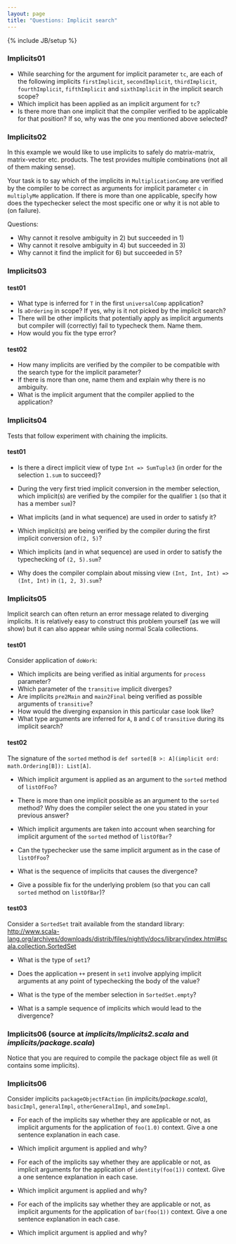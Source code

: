 ```yaml
---
layout: page
title: "Questions: Implicit search"
---
```

{% include JB/setup %}


### Implicits01 ###
 - While searching for the argument for implicit parameter `tc`, are each of the following implicits `firstImplicit`, `secondImplicit`, `thirdImplicit`, `fourthImplicit`, `fifthImplicit` and `sixthImplicit` in the implicit search scope?
 - Which implicit has been applied as an implicit argument for `tc`?
 - Is there more than one implicit that the compiler verified to be applicable for that position? If so, why was the one you mentioned above selected?


### Implicits02 ###
In this example we would like to use implicits to safely do matrix-matrix, matrix-vector etc. products. The test provides multiple combinations (not all of them making sense).

Your task is to say which of the implicits in `MultiplicationComp` are verified by the compiler to be correct as arguments for implicit parameter `c` in `multiplyMe` application. If there is more than one applicable, specify how does the typechecker select the most specific one or why it is not able to (on failure).

Questions:
 - Why cannot it resolve ambiguity in 2) but succeeded in 1)
 - Why cannot it resolve ambiguity in 4) but succeeded in 3)
 - Why cannot it find the implicit for 6) but succeeded in 5?

### Implicits03

#### test01
- What type is inferred for `T` in the first `universalComp` application?
- Is `aOrdering` in scope? If yes, why is it not picked by the implicit search?
- There will be other implicits that potentially apply as implicit arguments but compiler will (correctly) fail to typecheck them. Name them.
- How would you fix the type error?

#### test02
- How many implicits are verified by the compiler to be compatible with the search type for the implicit parameter?
- If there is more than one, name them and explain why there is no ambiguity.
- What is the implicit argument that the compiler applied to the application?

### Implicits04
Tests that follow experiment with chaining the implicits.

#### test01
 - Is there a direct implicit view of type `Int => SumTuple3` (in order for the selection `1.sum` to succeed)?
 - During the very first tried implicit conversion in the member selection, which implicit(s) are verified by the compiler for the qualifier `1` (so that it has a member `sum`)?
 - What implicits (and in what sequence) are used in order to satisfy it?

 - Which implicit(s) are being verified by the compiler during the first implicit conversion of`(2, 5)`?
 - Which implicits (and in what sequence) are used in order to satisfy the typechecking of `(2, 5).sum`?

 - Why does the compiler complain about missing view `(Int, Int, Int) => (Int, Int)` in `(1, 2, 3).sum`?

### Implicits05
Implicit search can often return an error message related to diverging implicits. It is relatively easy to construct this problem yourself (as we will show) but it can also appear while using normal Scala collections.

#### test01
Consider application of `doWork`:
 - Which implicits are being verified as initial arguments for `process` parameter?
 - Which parameter of the `transitive` implicit diverges?
 - Are implicits `pre2Main` and `main2Final` being verified as possible arguments of `transitive`?
 - How would the diverging expansion in this particular case look like?
 - What type arguments are inferred for `A`, `B` and `C` of `transitive` during its implicit search?

#### test02
<!-- TODO: give link -->
The signature of the `sorted` method is `def sorted[B >: A](implicit ord: math.Ordering[B]): List[A]`.
 - Which implicit argument is applied as an argument to the `sorted` method of `listOfFoo`?
 - There is more than one implicit possible as an argument to the `sorted` method? Why does the compiler select the one you stated in your previous answer?

 - Which implicit arguments are taken into account when searching for implicit argument of the `sorted` method of `listOfBar`?
 - Can the typechecker use the same implicit argument as in the case of `listOfFoo`?
 - What is the sequence of implicits that causes the divergence?
 - Give a possible fix for the underlying problem (so that you can call `sorted` method on `listOfBar`)?

#### test03
Consider a `SortedSet` trait available from the standard library: http://www.scala-lang.org/archives/downloads/distrib/files/nightly/docs/library/index.html#scala.collection.SortedSet
 - What is the type of `set1`?
 - Does the application `++` present in `set1` involve applying implicit arguments at any point of typechecking the body of the value?

 - What is the type of the member selection in `SortedSet.empty`?
 - What is a sample sequence of implicits which would lead to the divergence?

### Implicits06 (source at *implicits/Implicits2.scala* and *implicits/package.scala*)
Notice that you are required to compile the package object file as well (it contains some implicits).

### Implicits06
Consider implicits `packageObjectFAction` (in *implicits/package.scala*), `basicImpl`, `generalImpl`, `otherGeneralImpl`, and `someImpl`.

- For each of the implicits say whether they are applicable or not, as implicit arguments for the application of `foo(1.0)` context. Give a one sentence explanation in each case.
- Which implicit argument is applied and why?

- For each of the implicits say whether they are applicable or not, as implicit arguments for the application of `identity(foo(1))` context. Give a one sentence explanation in each case.
- Which implicit argument is applied and why?

- For each of the implicits say whether they are applicable or not, as implicit arguments for the application of `bar(foo(1))` context. Give a one sentence explanation in each case.
- Which implicit argument is applied and why?